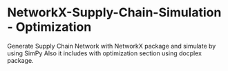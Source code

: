 # NetworkX-Supply-Chain-Simulation - Optimization
Generate Supply Chain Network with NetworkX package and simulate by using SimPy 
Also it includes with optimization section using docplex package.
